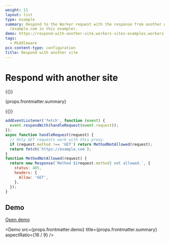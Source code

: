```yaml
---
weight: 11
layout: list
type: example
summary: Respond to the Worker request with the response from another website
  (example.com in this example).
demo: https://respond-with-another-site.workers-sites-examples.workers.dev
tags:
  - Middleware
pcx-content-type: configuration
title: Respond with another site
---
```


# Respond with another site

{{<content-column>}}
  <p>{props.frontmatter.summary}</p>
{{</content-column>}}

```js
addEventListener('fetch', function (event) {
  event.respondWith(handleRequest(event.request));
});
async function handleRequest(request) {
  // Only GET requests work with this proxy.
  if (request.method !== 'GET') return MethodNotAllowed(request);
  return fetch(`https://example.com`);
}
function MethodNotAllowed(request) {
  return new Response(`Method ${request.method} not allowed.`, {
    status: 405,
    headers: {
      Allow: 'GET',
    },
  });
}
```

## Demo

<p>
  <a href={props.frontmatter.demo}>Open demo</a>
</p>

\<Demo src={props.frontmatter.demo} title={props.frontmatter.summary} aspectRatio={16 / 9} />
